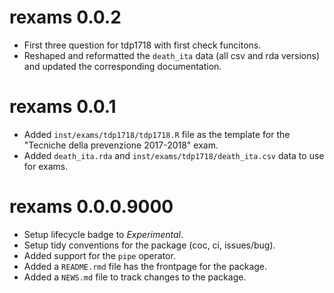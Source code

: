 # rexams 0.0.2

* First three question for tdp1718 with first check funcitons.
* Reshaped and reformatted the `death_ita` data (all csv and rda versions) and
  updated the corresponding documentation.

# rexams 0.0.1

* Added `inst/exams/tdp1718/tdp1718.R` file as the template for the "Tecniche
  della prevenzione 2017-2018" exam.
* Added `death_ita.rda` and `inst/exams/tdp1718/death_ita.csv` data to use for
  exams.

# rexams 0.0.0.9000

* Setup lifecycle badge to *Experimental*.
* Setup tidy conventions for the package (coc, ci, issues/bug).
* Added support for the `pipe` operator.
* Added a `README.rmd` file has the frontpage for the package.
* Added a `NEWS.md` file to track changes to the package.
